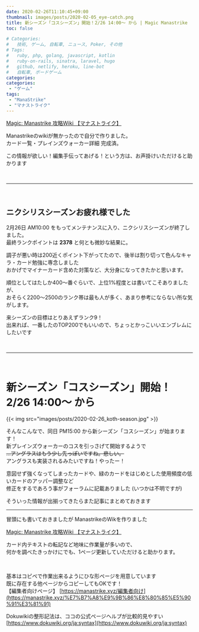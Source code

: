 ```yaml
---
date: 2020-02-26T11:10:45+09:00
thumbnail: images/posts/2020-02-05_eye-catch.png
title: 新シーズン「コスシーズン」開始！2/26 14:00～ から | Magic Manastrike 【マナストライク】
toc: false

# Categories:
#   技術, ゲーム, 自転車, ニュース, Poker, その他
# Tags:
#   ruby, php, golang, javascript, kotlin
#   ruby-on-rails, sinatra, laravel, hugo
#   github, netlify, heroku, line-bot
#   自転車, ボードゲーム
categories:
categories:
 - "ゲーム"
tags:
 - "ManaStrike"
 - "マナストライク"
---
```

[Magic: Manastrike 攻略Wiki 【マナストライク】](https://manastrike.xyz/)

Manastrikeのwikiが無かったので自分で作りました。  
カード一覧・プレインズウォーカー詳細 完成済。

この情報が欲しい！編集手伝ってあげる！という方は、お声掛けいただけると助かります

<br>

* * *

<br>

## ニクシリスシーズンお疲れ様でした

2月26日 AM10:00 をもってメンテナンスに入り、ニクシリスシーズンが終了しました。  
最終ランクポイントは **2378** と何とも微妙な結果に。  

調子が悪い時は200近くポイント下がってたので、後半は割り切って色んなキャラ・カード勉強に専念しました  
おかげでマイナーカード含めた対策など、大分身になってきたかと思います。  

順位としてはたしか400～番ぐらいで、上位1%程度とは書いてこそありましたが、  
おそらく2200～2500のランク帯は最も人が多く、あまり参考にならない所な気がします。

来シーズンの目標はとりあえずランク9！  
出来れば、一番したのTOP200でもいいので、ちょっとかっこいいエンブレムにしたいです

<br>

* * *

<br>

# 新シーズン「コスシーズン」開始！2/26 14:00～ から

{{< img src="images/posts/2020-02-26_koth-season.jpg" >}}

そんなこんなで、同日 PM15:00 から新シーズン「コスシーズン」が始まります！  
新プレインズウォーカーのコスを引っさげて開始するようで  
<s>…アングラスはもう少し先っぽいですね。悲しい。</s>  
アングラスも実装されるみたいですね！やったー！  

意図せず強くなってしまったカードや、緑のカードをはじめとした使用頻度の低いカードのアッパー調整など  
修正をするであろう事がフォーラムに記載ありました (いつかは不明ですが)  

そういった情報が出揃ってきたらまた記事にまとめておきます

* * *

冒頭にも書いておきましたが ManastrikeのWikを作りました  

[Magic: Manastrike 攻略Wiki 【マナストライク】](https://manastrike.xyz/)  

カード内テキストの転記など地味に作業量が多いので、  
何かを調べたきっかけにでも、1ページ更新していただけると助かります。  

<br>

基本はコピペで作業出来るようにひな形ページを用意しています  
既に存在する他ページからコピーしてもOKです！  
【編集者向けページ】 [https://manastrike.xyz/編集者向け](https://manastrike.xyz/%E7%B7%A8%E9%9B%86%E8%80%85%E5%90%91%E3%81%91)

Dokuwikiの整形記法は、ココの公式ページヘルプが比較的見やすい  
[https://www.dokuwiki.org/ja:syntax](https://www.dokuwiki.org/ja:syntax)
